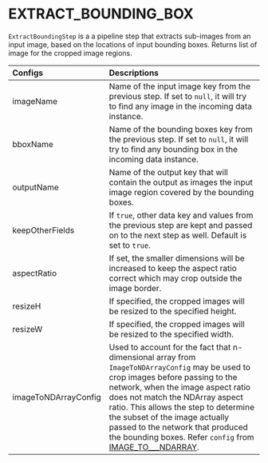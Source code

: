 # EXTRACT\_BOUNDING\_BOX

`ExtractBoundingStep` is a a pipeline step that extracts sub-images from an input image, based on the locations of input bounding boxes. Returns list of image for the cropped image regions.

| Configs | Descriptions |
| :--- | :--- |
| imageName | Name of the input image key from the previous step. If set to `null`, it will try to find any image in the incoming data instance. |
| bboxName | Name of the bounding boxes key from the previous step. If set to `null`, it will try to find any bounding box in the incoming data instance. |
| outputName | Name of the output key that will contain the output as images the input image region covered by the bounding boxes. |
| keepOtherFields | If `true`, other data key and values from the previous step are kept and passed on to the next step as well. Default is set to `true`. |
| aspectRatio | If set, the smaller dimensions will be increased to keep the aspect ratio correct which may crop outside the image border. |
| resizeH | If specified, the cropped images will be resized to the specified height. |
| resizeW | If specified, the cropped images will be resized to the specified width. |
| imageToNDArrayConfig | Used to account for the fact that n-dimensional array from `ImageToNDArrayConfig` may be used to crop images before passing to the network, when the image aspect ratio does not match the NDArray aspect ratio. This allows the step to determine the subset of the image actually passed to the network that produced the bounding boxes. Refer `config` from [IMAGE\_TO_\__NDARRAY](image_to_ndarray.md). |

